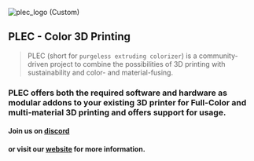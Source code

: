 
![plec_logo (Custom)](https://github.com/plec3d/plec3d/assets/142444700/18e13381-0c69-4b71-b1c1-836c1d22e963)
## PLEC - Color 3D Printing

> PLEC (short for `purgeless extruding colorizer`) is a community-driven project to combine the possibilities of 3D printing with sustainability and color- and material-fusing.

### PLEC offers both the required software and hardware as modular addons to your existing 3D printer for Full-Color and multi-material 3D printing and offers support for usage.

#### Join us on [discord](https://discord.gg/famjEqGq) 
#### or visit our [website](https://plec.community) for more information.
